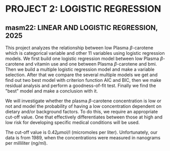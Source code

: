 # PROJECT 2: LOGISTIC REGRESSION
## masm22: LINEAR AND LOGISTIC REGRESSION, 2025

This project analyzes the relationship between low Plasma $\beta$-carotene which is categorical variable and other 11 variables using logistic regression models. We first build one logistic regression model between low Plasma $\beta$-carotene and vitamin use and one between Plasma $\beta$-carotene and bmi. Then we build a multiple logistic regression model and make a variable selection. After that we compare the several multiple models we get and find out two best model with criterion function AIC and BIC, then we make residual analysis and perform a goodness-of-fit test. Finally we find the "best" model and make a conclusion with it.

We will investigate whether the plasma $\beta$-carotene concentration is low or not and model the probability of having a low concentration dependent on dietary and/or background factors. To do this, we require an appropriate cut-off value. One that effectively differentiates between those at high and low risk for developing specific medical conditions will be used. 

The cut-off value is $0.42 \mu$mol/l (micromoles per liter). Unfortunately, our data is from 1989, when the concentrations were measured in nanograms per milliliter (ng/ml). 
